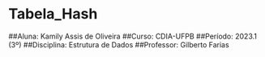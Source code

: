 # Tabela_Hash
##Aluna: Kamily Assis de Oliveira
##Curso: CDIA-UFPB
##Período: 2023.1 (3º)
##Disciplina: Estrutura de Dados
##Professor: Gilberto Farias
